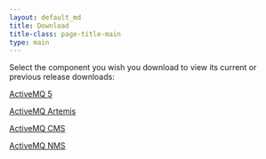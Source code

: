 ```yaml
---
layout: default_md
title: Download
title-class: page-title-main
type: main
---
```


Select the component you wish you download to view its current or previous release downloads:

[ActiveMQ 5](components/classic/download)

[ActiveMQ Artemis](components/artemis/download)

[ActiveMQ CMS](components/cms/download)

[ActiveMQ NMS](components/nms/download)

